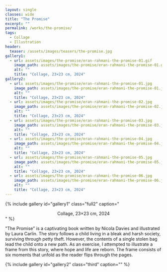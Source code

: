```yaml
---
layout: single
classes: wide
title: "The Promise"
excerpt: ""
permalink: /works/the-promise/
tags:
  - Collage
  - Illustration
header:
  teaser: /assets/images/teasers/the-promise.jpg 
gallery1:
  - url: assets/images/the-promise/eran-rahmani-the-promise-01.gif
    image_path: assets/images/the-promise/eran-rahmani-the-promise-01.gif
    alt: ""
    title: "Collage, 23×23 cm, 2024"
gallery2:
  - url: assets/images/the-promise/eran-rahmani-the-promise-01.jpg
    image_path: assets/images/the-promise/eran-rahmani-the-promise-01.jpg
    alt: ""
    title: "Collage, 23×23 cm, 2024"
  - url: assets/images/the-promise/eran-rahmani-the-promise-02.jpg
    image_path: assets/images/the-promise/eran-rahmani-the-promise-02.jpg
    alt: ""
    title: "Collage, 23×23 cm, 2024"
  - url: assets/images/the-promise/eran-rahmani-the-promise-03.jpg
    image_path: assets/images/the-promise/eran-rahmani-the-promise-03.jpg
    alt: ""
    title: "Collage, 23×23 cm, 2024"
  - url: assets/images/the-promise/eran-rahmani-the-promise-04.jpg
    image_path: assets/images/the-promise/eran-rahmani-the-promise-04.jpg
    alt: ""
    title: "Collage, 23×23 cm, 2024"
  - url: assets/images/the-promise/eran-rahmani-the-promise-05.jpg
    image_path: assets/images/the-promise/eran-rahmani-the-promise-05.jpg
    alt: ""
    title: "Collage, 23×23 cm, 2024"
  - url: assets/images/the-promise/eran-rahmani-the-promise-06.jpg
    image_path: assets/images/the-promise/eran-rahmani-the-promise-06.jpg
    alt: ""
    title: "Collage, 23×23 cm, 2024"
---
```


{% include gallery id="gallery1" class="full2" caption="<center>Collage, 23×23 cm, 2024</center>" %}

"The Promise" is a captivating book written by Nicola Davies and illustrated by Laura Carlin. The story follows a child living in a bleak and harsh society, surviving through petty theft. However, the contents of a single stolen bag lead the child onto a new path.
As an exercise, I attempted to illustrate a frame from this story, where hope and life are reborn. The frame consists of six moments that unfold as the reader flips through the pages.

{% include gallery id="gallery2" class="third" caption="" %}
